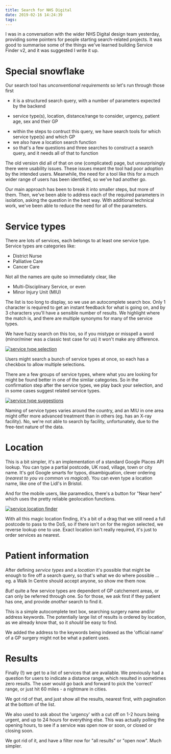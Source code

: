 ```yaml
---
title: Search for NHS Digital
date: 2019-02-16 14:24:39
tags:
---
```

I was in a conversation with the wider NHS Digital design team yesterday, providing some pointers for people starting search-related projects. It was good to summarise some of the things we've learned building Service Finder v2, and it was suggested I write it up.

Special snowflake
====
Our search tool has _unconventional requirements_ so let's run through those first

* it is a structured search query, with a number of parameters expected by the backend
- service type(s), location, distance/range to consider, urgency, patient age, sex and their GP
* within the steps to contruct this query, we have search tools for which service type(s) and which GP
* we also have a location search function
* so that's a few questions and three searches to construct a search query, and it needs all of that to function

	
The old version did all of that on one (complicated) page, but unsurprisingly there were usability issues. These issues meant the tool had poor adoption by the intended users. Meanwhile, the need for a tool like this for a much wider range of users has been identified, so we've had another go. 

Our main approach has been to break it into smaller steps, but more of them. Then, we've been able to address each of the required parameters in isolation, asking the question in the best way. With additional technical work, we've been able to reduce the need for all of the parameters.



Service types
====
There are lots of services, each belongs to at least one service type. Service types are categories like:

* District Nurse
* Palliative Care
* Cancer Care

Not all the names are quite so immediately clear, like 

* Multi-Disciplinary Service, or even
* Minor Injury Unit (MIU)

The list is too long to display, so we use an autocomplete search box. Only 1 character is required to get an instant feedback for what is going on, and by 3 characters you'll have a sensible number of results. We highlight where the match is, and there are multiple synonyms for many of the service types.

We have fuzzy search on this too, so if you mistype or misspell a word (minor/miner was a classic test case for us) it won't make any difference.

[![service type selection](/portfolioimg/service-list-autocompleted.png)](/portfolioimg/service-list-autocompleted.png) 

Users might search a bunch of service types at once, so each has a checkbox to allow multiple selections. 

There are a few groups of service types, where what you are looking for might be found better in one of the similar categories. So in the confirmation step after the service types, we play back your selection, and in some cases suggest related service types.

[![service type suggestions](/portfolioimg/service-type-selections.png)](/portfolioimg/service-type-selections.png) 

Naming of service types varies around the country, and an MIU in one area might offer more advanced treatment than in others (eg. has an X-ray facility). No, we're not able to search by facility, unfortunately, due to the free-text nature of the data. 

Location
===
This is a bit simpler, it's an implementation of a standard Google Places API lookup. You can type a partial postcode, UK road, village, town or city name. It's got Google smarts for typos, disambiguation, clever ordering (_nearest to you vs common vs magical_). You can even type a location name, like one of the Lidl's in Bristol. 

And for the mobile users, like paramedics, there's a button for "Near here" which uses the pretty reliable geolocation functions.

[![service location finder](/portfolioimg/service-finder-location.png)](/portfolioimg/service-finder-location.png) 

With all this magic location finding, it's a bit of a drag that we still need a full postcode to pass to the DoS, so if there isn't on for the region selected, we reverse lookup one to use. Exact location isn't really required, it's just to order services as nearest.


Patient information
===

After defining _service types_ and a _location_ it's possible that might be enough to fire off a search query, so that's what we do where possible ... eg. a Walk In Centre should accept anyone, so show me them now.

*But!* quite a few service types are dependent of GP catchement areas, or can only be referred through one. So for those, we ask first if they patient has one, and provide _another_ search to find it.

This is a simple autocomplete text box, searching surgery name and/or address keywords. The potentially large list of results is ordered by location, as we already know that, so it _should_ be easy to find.

We added the address to the keywords being indexed as the 'official name' of a GP surgery might not be what a patient uses.


Results
===

Finally (!) we get to a list of services that are available. We previously had a question for users to indicate a distance range, which resulted in sometimes zero results. The user would go back and forward to pick the 'correct' range, or just hit 60 miles - a nightmare in cities. 

We got rid of that, and just show all the results, nearest first, with pagination at the bottom of the list.

We also used to ask about the 'urgency' with a cut off on 1-2 hours being urgent, and up to 24 hours for everything else. This was actually polling the opening hours, to see if a service was open now or soon, or closed or closing soon. 

We got rid of it, and have a filter now for "all results" or "open now". Much simpler.








